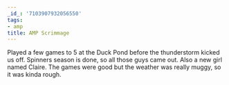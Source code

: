 ```yaml
---
_id_: '7103907932056550'
tags:
- amp
title: AMP Scrimmage
---
```


Played a few games to 5 at the Duck Pond before the thunderstorm kicked us off. Spinners season is done, so all those guys came out. Also a new girl named Claire. The games were good but the weather was really muggy, so it was kinda rough.
